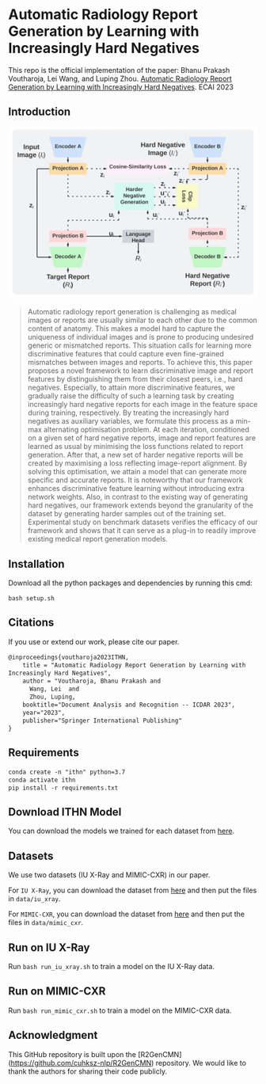 # Automatic Radiology Report Generation by Learning with Increasingly Hard Negatives
This repo is the official implementation of the paper:
Bhanu Prakash Voutharoja, Lei Wang, and Luping Zhou. [Automatic Radiology Report Generation by Learning with Increasingly Hard Negatives](https://arxiv.org/abs/2305.07176). ECAI 2023

## Introduction
<p align="center">
    <img src="ITHN.png" width = "600"/>
</p>

>Automatic radiology report generation is challenging as medical images or reports are usually similar to each other due to the common content of anatomy. This makes a model hard to capture the uniqueness of individual images and is prone to producing undesired generic or mismatched reports. This situation calls for learning more discriminative features that could capture even fine-grained mismatches between images and reports. To achieve this, this paper proposes a novel framework to learn discriminative image and report features  by distinguishing them from their closest peers, i.e., hard negatives. Especially, to attain more discriminative features, we gradually raise the difficulty of such a learning task by creating increasingly hard negative reports for each image in the feature space during training, respectively. By treating the increasingly hard negatives as auxiliary variables, we formulate this process as a min-max alternating optimisation problem. At each iteration, conditioned on a given set of hard negative reports, image and report features are learned as usual by minimising the loss functions related to report generation. After that, a new set of harder negative reports will be created by maximising a loss reflecting image-report alignment. By solving this optimisation, we attain a model that can generate more specific and accurate reports. It is noteworthy that our framework enhances discriminative feature learning without introducing extra network weights. Also, in contrast to the existing way of generating hard negatives, our framework extends beyond the granularity of the dataset by generating harder samples out of the training set. Experimental study on benchmark datasets verifies the efficacy of our framework and shows that it can serve as a plug-in to readily improve existing medical report generation models.

## Installation
Download all the python packages and dependencies by running this cmd:
```
bash setup.sh
```

## Citations

If you use or extend our work, please cite our paper.
```
@inproceedings{voutharoja2023ITHN,
    title = "Automatic Radiology Report Generation by Learning with Increasingly Hard Negatives",
    author = "Voutharoja, Bhanu Prakash and
      Wang, Lei  and
      Zhou, Luping,
    booktitle="Document Analysis and Recognition -- ICDAR 2023",
    year="2023",
    publisher="Springer International Publishing"
}
```

## Requirements

```
conda create -n "ithn" python=3.7
conda activate ithn
pip install -r requirements.txt
```


## Download ITHN Model
You can download the models we trained for each dataset from [here](https://github.com/cuhksz-nlp/R2GenCMN/blob/main/data/r2gencmn.md).

## Datasets
We use two datasets (IU X-Ray and MIMIC-CXR) in our paper.

For `IU X-Ray`, you can download the dataset from [here](https://drive.google.com/file/d/1c0BXEuDy8Cmm2jfN0YYGkQxFZd2ZIoLg/view?usp=sharing) and then put the files in `data/iu_xray`.

For `MIMIC-CXR`, you can download the dataset from [here](https://physionet.org/content/mimic-cxr/) and then put the files in `data/mimic_cxr`.

## Run on IU X-Ray

Run `bash run_iu_xray.sh` to train a model on the IU X-Ray data.

## Run on MIMIC-CXR

Run `bash run_mimic_cxr.sh` to train a model on the MIMIC-CXR data.

## Acknowledgment

This GitHub repository is built upon the [R2GenCMN] (https://github.com/cuhksz-nlp/R2GenCMN) repository. We would like to thank the authors for sharing their code publicly.